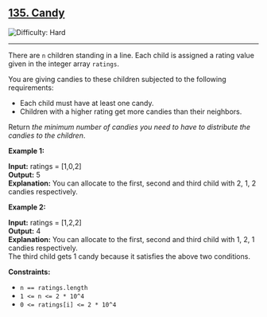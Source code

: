 ## [135\. Candy](https://leetcode.com/problems/candy)

![Difficulty: Hard](https://img.shields.io/badge/Difficulty-Hard-red)

---

There are `n` children standing in a line. Each child is assigned a rating value given in the integer array `ratings`.

You are giving candies to these children subjected to the following requirements:

- Each child must have at least one candy.
- Children with a higher rating get more candies than their neighbors.

Return _the minimum number of candies you need to have to distribute the candies to the children_.

**Example 1:**

**Input:** ratings = \[1,0,2\]  
**Output:** 5  
**Explanation:** You can allocate to the first, second and third child with 2, 1, 2 candies respectively.

**Example 2:**

**Input:** ratings = \[1,2,2\]  
**Output:** 4  
**Explanation:** You can allocate to the first, second and third child with 1, 2, 1 candies respectively.  
The third child gets 1 candy because it satisfies the above two conditions.

**Constraints:**

- `n == ratings.length`
- `1 <= n <= 2 * 10^4`
- `0 <= ratings[i] <= 2 * 10^4`
